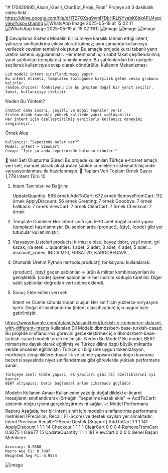 "# 170420995_Aisan_Kheiri_ChatBot_Proje_Final" 
Projeye ait 3 dakikalık video linki : https://drive.google.com/file/d/1T27OXsg9vmI7DbHRLNYyebK8bkAPU4yp/view?usp=sharing
![WhatsApp Image 2025-05-19 at 15 02 11](https://github.com/user-attachments/assets/683dd457-025c-4e68-bc3c-aeea93e9d0db)
![WhatsApp Image 2025-05-19 at 15 02 11(1)](https://github.com/user-attachments/assets/9f226ff6-97ca-4c54-9598-9d25c0594f83)
![image](https://github.com/user-attachments/assets/a94a2515-1779-41c9-9804-c0a2b14717b5)
![image](https://github.com/user-attachments/assets/4a934a2c-736e-4b64-b518-a1299ebd1d84)
![image](https://github.com/user-attachments/assets/5fec48ac-3939-4208-962a-0a07c9e515b3)

🔄 Cevaplama Sistemi
Modelin bir cümleye karşılık tahmin ettiği intent, yalnızca sınıflandırma çıktısı olarak kalmaz; aynı zamanda kullanıcıya verilecek cevabın temelini oluşturur.
Bu amaçla projede kural tabanlı yanıt üretim sistemi uygulanmıştır. Her intent sınıfı için sabit fakat çeşitlendirilmiş yanıt şablonları (templates) tanımlanmıştır. Bu şablonlardan biri rastgele seçilerek kullanıcıya cevap olarak döndürülür.
Kullanım Mekanizması

    LLM modeli intent sınıflandırması yapar.
    Bu intent etiketi, templates sözlüğünde karşılık gelen cevap grubunu belirler.
    random.choice() fonksiyonu ile bu gruptan doğal bir yanıt seçilir.
    Yanıt, kullanıcıya iletilir.

Neden Bu Yöntem?

    Chatbot daha insani, çeşitli ve doğal tepkiler verir.
    Sistem düşük kaynakla yüksek kalitede yanıt sağlayabilir.
    Her intent için özelleştirilmiş yanıtlarla kullanıcı deneyimi zenginleşir.

Örnek Akış

    Kullanıcı: “Sepetimde neler var?”
    Model: intent = ViewCart
    Cevap: "İşte şu anda sepetinizde bulunan ürünler:"
📘 Veri Seti Oluşturma Süreci
Bu projede kullanılan Türkçe e-ticaret amaçlı veri seti, manuel olarak oluşturulan şablon cümlelerin sistematik biçimde varyasyonlanması ile hazırlanmıştır.
🔢 Toplam Veri
Toplam Örnek Sayısı
1,778
Intent Türü
10
1. Intent Tanımları ve Dağılımı

    UpdateQuantity: 896 örnek
    AddToCart: 672 örnek
    RemoveFromCart: 112 örnek
    ApplyDiscount: 56 örnek
    Greeting: 7 örnek
    Goodbye: 7 örnek
    Fallback: 7 örnek
    ViewCart: 7 örnek
    ClearCart: 7 örnek
    Checkout: 7 örnek

2. Template Cümleler
Her intent sınıfı için 5–10 adet doğal cümle yapısı (template) hazırlanmıştır. Bu şablonlarda {product}, {qty}, {code} gibi yer tutucular kullanılmıştır.
3. Varyasyon Listeleri
products: kırmızı elbise, beyaz tişört, yeşil mont, gri kazak, lila etek ...
quantities: 1 adet, 2 adet, 3 adet, 4 adet, 5 adet ...
discount_codes: INDIRIM10, FIRSAT20, KARGOBEDAVA ...
4. Otomatik Üretim
Python itertools.product() fonksiyonu kullanılarak:

    {product}, {qty} geçen şablonlar → ürün & miktar kombinasyonları ile genişletildi.
    {code} içeren şablonlar → her indirim koduyla türetildi.
    Diğer sabit şablonlar doğrudan veri setine eklendi.

5. Sonuç
Elde edilen veri seti:

    Intent ve Cümle sütunlarından oluşur.
    Her sınıf için yüzlerce varyasyon içerir.
    Doğal dil sınıflandırma (intent classification) için uygun hale getirilmiştir.

https://www.kaggle.com/datasets/aisankheiri/turkish-e-commerce-dataset-with-different-intents
Kullanılan Dil Modeli: dbmdz/bert-base-turkish-cased
Bu projede sınıflandırma görevini gerçekleştirmek için dbmdz/bert-base-turkish-cased modeli tercih edilmiştir.
Neden Bu Model?
Bu model, BERT mimarisine dayalı olarak eğitilmiş ve Türkçe diline özgü büyük miktarda veride önceden eğitilmiştir. Türkçe dil bilgisine uygun tokenizasyon, morfolojik zenginliklere duyarlılık ve cümle yapısını daha doğru kavrama becerisi sayesinde niyet sınıflandırması gibi görevlerde yüksek performans sunar.

    Türkçeye özel: Cümle yapısı, ek yapıları gibi dil özelliklerini iyi kavrar.
    BERT altyapısı: Derin bağlamsal anlam çıkarmada güçlüdür.

Modelin Kullanım Amacı
Kullanıcının yazdığı doğal dildeki e-ticaret mesajlarını sınıflandırarak (örneğin: "sepetime kazak ekle" → AddToCart) sistemin doğru işlemi gerçekleştirmesini sağlar.
📈 Model Performans Raporu
Aşağıda, her bir intent sınıfı için modelin sınıflandırma performans metrikleri (Precision, Recall, F1-Score) ve destek sayıları yer almaktadır.
Intent	Precision	Recall	F1-Score	Destek (Support)
AddToCart	1	1	1	141
ApplyDiscount	1	1	1	14
Checkout	1	1	1	1
ClearCart	0	0	0	4
RemoveFromCart	0.9375	1	0.9677	15
UpdateQuantity	1	1	1	181
ViewCart	0	0	0	0
Genel Başarı Metrikleri:

    Accuracy: 0.9888
    Macro Avg F1: 0.7097
    Weighted Avg F1: 0.9874
![image](https://github.com/user-attachments/assets/1ff0c33e-0332-46db-a589-1b87e86473e3)
